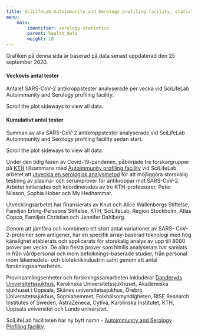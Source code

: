 ```yaml
---
title: SciLifeLab Autoimmunity and Serology profiling facility, statistik för SARS-CoV-2 antikroppstest
menu:
    main:
        identifier: serology-statistics
        parent: health_data
        weight: 10
---
```


<div class="alert alert-info">Grafiken på denna sida är baserad på data senast uppdaterad den 25 september 2020.
</div>

#### Veckovis antal tester

Antalet SARS-CoV-2 antikroppstester analyserade per vecka vid SciLifeLab Autoimmunity and Serology profiling facility.

<div class="d-lg-none alert alert-info">
  Scroll the plot sideways to view all data.
</div>

<div class="plot_wrapper">
  <div id="bar-chart"></div>
</div>

#### Kumulativt antal tester

Summan av alla SARS-CoV-2 antikroppstester analyserade vid SciLifeLab Autoimmunity and Serology profiling facility sedan start.

<div class="d-lg-none alert alert-info">
  Scroll the plot sideways to view all data.
</div>

<div class="plot_wrapper">
  <div id="cumulative-plot"></div>
</div>

Under den tidig fasen av Covid-19-pandemin, påbörjade tre forskargrupper på [KTH](https://www.kth.se) tillsammans med [Autoimmunity profiling facility](https://www.scilifelab.se/facilities/autoimmunity-profiling/) vid SciLifeLab arbetet att [utveckla en serologisk analysmetod](https://www.scilifelab.se/covid-19/kaw-program/serology/) för att möjliggöra storskalig testning av  plasma- och  serumprover för antikroppar mot SARS-CoV-2. Arbetet initierades och  koordinerades  av tre KTH-professorer,  Peter Nilsson, Sophia Hober och My Hedhammar.

Utvecklingsarbetet har finansierats av Knut och Alice Wallenbergs Stiftelse, Familjen Erling-Perssons Stiftelse, KTH, SciLifeLab, Region Stockholm, Atlas Copco, Familjen Christian och Jennifer Dahlberg.

Genom att jämföra och kombinera ett stort antal variationer av SARS- CoV- 2-proteiner som antigener, har en specifik array-baserad teknologi med hög känslighet etablerats och applicerats för storskalig analys av upp till 8000 prover per vecka.
De allra flesta prover som hittills analyserats har samlats in från vårdpersonal och inom befolknings-baserade studier, från personal inom läkemedels- och bioteknikindustrin samt genom ett antal forskningssamarbeten.  

Provinsamlingsenheter och forskningssamarbeten inkluderar [Danderyds Universitetssjukhus](https://www.scilifelab.se/news/four-out-of-five-still-have-antibodies-against-sars-cov-2), Karolinska Universitetssjukhuset, Akademiska sjukhuset i Uppsala, Skånes universitetssjukhus,  Örebro  Universitetssjukhus, Sophiahemmet, Folkhälsomyndigheten,  RISE Research Institutes of Sweden,  AstraZeneca,  Cytiva, Karolinska  Institutet, KTH, Uppsala universitet och Lunds universitet.

SciLifeLab faciliteten har ny bytt namn - [Autoimmunity and Serology Profiling facility](https://www.scilifelab.se/facilities/autoimmunity-profiling/).

<script src="https://cdn.jsdelivr.net/npm/vega@5.12.1"></script>
<script src="https://cdn.jsdelivr.net/npm/vega-lite@4.12.2"></script>
<script src="https://cdn.jsdelivr.net/npm/vega-embed@6.8.0"></script>

<script src="https://datagraphics.dckube.scilifelab.se/graphic/607cde61c50c4bf8a71eec1ade5e584c.js?id=bar-chart"></script>
<script src="https://datagraphics.dckube.scilifelab.se/graphic/7368d013a61c4961baa4c0a839234d75.js?id=cumulative-plot"></script>

